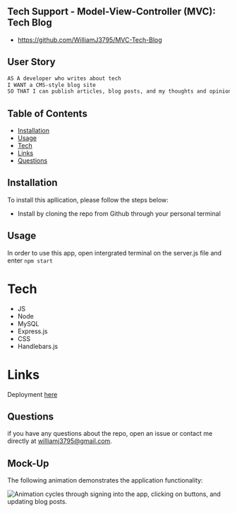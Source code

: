  ## Tech Support - Model-View-Controller (MVC): Tech Blog
  
  - https://github.com/WilliamJ3795/MVC-Tech-Blog

 ## User Story

```md
AS A developer who writes about tech
I WANT a CMS-style blog site
SO THAT I can publish articles, blog posts, and my thoughts and opinions
```
  ## Table of Contents
  - [Installation](#installation)
  - [Usage](#usage)
  - [Tech](#tech)
  - [Links](#link)
  - [Questions](#questions)


  ## Installation
  To install this apllication, please follow the steps below:
  - Install by cloning the repo from Github through your personal terminal

  ## Usage

  In order to use this app, open intergrated terminal on the server.js file and enter `npm start`

  # Tech

  - JS
  - Node
  - MySQL
  - Express.js
  - CSS
  - Handlebars.js
  
  # Links
  
 Deployment [here](https://tech-support-mvc-blog.herokuapp.com/)

  ## Questions
  if you have any questions about the repo, open an issue or contact me directly at williamj3795@gmail.com.


## Mock-Up

The following animation demonstrates the application functionality:

![Animation cycles through signing into the app, clicking on buttons, and updating blog posts.](./Assets/MVC%20blog%20demo.gif) 
